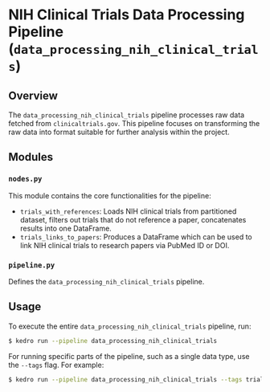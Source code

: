# NIH Clinical Trials Data Processing Pipeline (`data_processing_nih_clinical_trials`)

## Overview
The `data_processing_nih_clinical_trials` pipeline processes raw data fetched from `clinicaltrials.gov`. This pipeline focuses on transforming the raw data into format suitable for further analysis within the project.

## Modules
### `nodes.py`
This module contains the core functionalities for the pipeline:
- `trials_with_references`: Loads NIH clinical trials from partitioned dataset, filters out trials that do not reference a paper, concatenates results into one DataFrame.
- `trials_links_to_papers`: Produces a DataFrame which can be used to link NIH clinical trials to research papers via PubMed ID or DOI.


### `pipeline.py`
Defines the `data_processing_nih_clinical_trials` pipeline.

## Usage
To execute the entire `data_processing_nih_clinical_trials` pipeline, run:
```bash
$ kedro run --pipeline data_processing_nih_clinical_trials
```

For running specific parts of the pipeline, such as a single data type, use the `--tags` flag. For example:
```bash
$ kedro run --pipeline data_processing_nih_clinical_trials --tags trials_links_to_papers
```